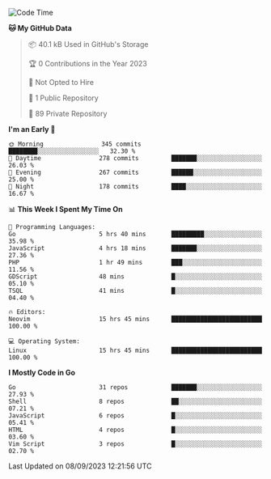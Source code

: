 
<!--START_SECTION:waka-->
![Code Time](http://img.shields.io/badge/Code%20Time-3%2C982%20hrs%2038%20mins-blue)

**🐱 My GitHub Data** 

> 📦 40.1 kB Used in GitHub's Storage 
 > 
> 🏆 0 Contributions in the Year 2023
 > 
> 🚫 Not Opted to Hire
 > 
> 📜 1 Public Repository 
 > 
> 🔑 89 Private Repository 
 > 
**I'm an Early 🐤** 

```text
🌞 Morning                345 commits         ████████░░░░░░░░░░░░░░░░░   32.30 % 
🌆 Daytime                278 commits         ███████░░░░░░░░░░░░░░░░░░   26.03 % 
🌃 Evening                267 commits         ██████░░░░░░░░░░░░░░░░░░░   25.00 % 
🌙 Night                  178 commits         ████░░░░░░░░░░░░░░░░░░░░░   16.67 % 
```


📊 **This Week I Spent My Time On** 

```text
💬 Programming Languages: 
Go                       5 hrs 40 mins       █████████░░░░░░░░░░░░░░░░   35.98 % 
JavaScript               4 hrs 18 mins       ███████░░░░░░░░░░░░░░░░░░   27.36 % 
PHP                      1 hr 49 mins        ███░░░░░░░░░░░░░░░░░░░░░░   11.56 % 
GDScript                 48 mins             █░░░░░░░░░░░░░░░░░░░░░░░░   05.10 % 
TSQL                     41 mins             █░░░░░░░░░░░░░░░░░░░░░░░░   04.40 % 

🔥 Editors: 
Neovim                   15 hrs 45 mins      █████████████████████████   100.00 % 

💻 Operating System: 
Linux                    15 hrs 45 mins      █████████████████████████   100.00 % 
```

**I Mostly Code in Go** 

```text
Go                       31 repos            ███████░░░░░░░░░░░░░░░░░░   27.93 % 
Shell                    8 repos             ██░░░░░░░░░░░░░░░░░░░░░░░   07.21 % 
JavaScript               6 repos             █░░░░░░░░░░░░░░░░░░░░░░░░   05.41 % 
HTML                     4 repos             █░░░░░░░░░░░░░░░░░░░░░░░░   03.60 % 
Vim Script               3 repos             █░░░░░░░░░░░░░░░░░░░░░░░░   02.70 % 
```




 Last Updated on 08/09/2023 12:21:56 UTC
<!--END_SECTION:waka-->
